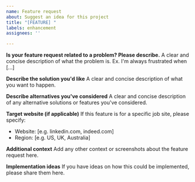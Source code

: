 ```yaml
---
name: Feature request
about: Suggest an idea for this project
title: "[FEATURE] "
labels: enhancement
assignees: ''

---
```


**Is your feature request related to a problem? Please describe.**
A clear and concise description of what the problem is. Ex. I'm always frustrated when [...]

**Describe the solution you'd like**
A clear and concise description of what you want to happen.

**Describe alternatives you've considered**
A clear and concise description of any alternative solutions or features you've considered.

**Target website (if applicable)**
If this feature is for a specific job site, please specify:
- Website: [e.g. linkedin.com, indeed.com]
- Region: [e.g. US, UK, Australia]

**Additional context**
Add any other context or screenshots about the feature request here.

**Implementation ideas**
If you have ideas on how this could be implemented, please share them here.